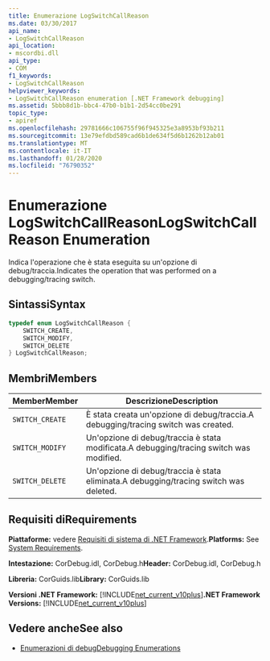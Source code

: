 ```yaml
---
title: Enumerazione LogSwitchCallReason
ms.date: 03/30/2017
api_name:
- LogSwitchCallReason
api_location:
- mscordbi.dll
api_type:
- COM
f1_keywords:
- LogSwitchCallReason
helpviewer_keywords:
- LogSwitchCallReason enumeration [.NET Framework debugging]
ms.assetid: 5bbb8d1b-bbc4-47b0-b1b1-2d54cc0be291
topic_type:
- apiref
ms.openlocfilehash: 29781666c106755f96f945325e3a8953bf93b211
ms.sourcegitcommit: 13e79efdbd589cad6b1de634f5d6b1262b12ab01
ms.translationtype: MT
ms.contentlocale: it-IT
ms.lasthandoff: 01/28/2020
ms.locfileid: "76790352"
---
```

# <a name="logswitchcallreason-enumeration"></a><span data-ttu-id="2227b-102">Enumerazione LogSwitchCallReason</span><span class="sxs-lookup"><span data-stu-id="2227b-102">LogSwitchCallReason Enumeration</span></span>
<span data-ttu-id="2227b-103">Indica l'operazione che è stata eseguita su un'opzione di debug/traccia.</span><span class="sxs-lookup"><span data-stu-id="2227b-103">Indicates the operation that was performed on a debugging/tracing switch.</span></span>  
  
## <a name="syntax"></a><span data-ttu-id="2227b-104">Sintassi</span><span class="sxs-lookup"><span data-stu-id="2227b-104">Syntax</span></span>  
  
```cpp  
typedef enum LogSwitchCallReason {  
    SWITCH_CREATE,  
    SWITCH_MODIFY,  
    SWITCH_DELETE  
} LogSwitchCallReason;  
```  
  
## <a name="members"></a><span data-ttu-id="2227b-105">Membri</span><span class="sxs-lookup"><span data-stu-id="2227b-105">Members</span></span>  
  
|<span data-ttu-id="2227b-106">Member</span><span class="sxs-lookup"><span data-stu-id="2227b-106">Member</span></span>|<span data-ttu-id="2227b-107">Descrizione</span><span class="sxs-lookup"><span data-stu-id="2227b-107">Description</span></span>|  
|------------|-----------------|  
|`SWITCH_CREATE`|<span data-ttu-id="2227b-108">È stata creata un'opzione di debug/traccia.</span><span class="sxs-lookup"><span data-stu-id="2227b-108">A debugging/tracing switch was created.</span></span>|  
|`SWITCH_MODIFY`|<span data-ttu-id="2227b-109">Un'opzione di debug/traccia è stata modificata.</span><span class="sxs-lookup"><span data-stu-id="2227b-109">A debugging/tracing switch was modified.</span></span>|  
|`SWITCH_DELETE`|<span data-ttu-id="2227b-110">Un'opzione di debug/traccia è stata eliminata.</span><span class="sxs-lookup"><span data-stu-id="2227b-110">A debugging/tracing switch was deleted.</span></span>|  
  
## <a name="requirements"></a><span data-ttu-id="2227b-111">Requisiti di</span><span class="sxs-lookup"><span data-stu-id="2227b-111">Requirements</span></span>  
 <span data-ttu-id="2227b-112">**Piattaforme:** vedere [Requisiti di sistema di .NET Framework](../../../../docs/framework/get-started/system-requirements.md).</span><span class="sxs-lookup"><span data-stu-id="2227b-112">**Platforms:** See [System Requirements](../../../../docs/framework/get-started/system-requirements.md).</span></span>  
  
 <span data-ttu-id="2227b-113">**Intestazione:** CorDebug.idl, CorDebug.h</span><span class="sxs-lookup"><span data-stu-id="2227b-113">**Header:** CorDebug.idl, CorDebug.h</span></span>  
  
 <span data-ttu-id="2227b-114">**Libreria:** CorGuids.lib</span><span class="sxs-lookup"><span data-stu-id="2227b-114">**Library:** CorGuids.lib</span></span>  
  
 <span data-ttu-id="2227b-115">**Versioni .NET Framework:** [!INCLUDE[net_current_v10plus](../../../../includes/net-current-v10plus-md.md)]</span><span class="sxs-lookup"><span data-stu-id="2227b-115">**.NET Framework Versions:** [!INCLUDE[net_current_v10plus](../../../../includes/net-current-v10plus-md.md)]</span></span>  
  
## <a name="see-also"></a><span data-ttu-id="2227b-116">Vedere anche</span><span class="sxs-lookup"><span data-stu-id="2227b-116">See also</span></span>

- [<span data-ttu-id="2227b-117">Enumerazioni di debug</span><span class="sxs-lookup"><span data-stu-id="2227b-117">Debugging Enumerations</span></span>](debugging-enumerations.md)

